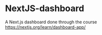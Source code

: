 # NextJS-dashboard
A Next.js dashboard done through the course https://nextjs.org/learn/dashboard-app/
